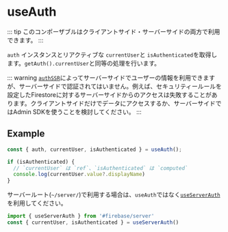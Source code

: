 # useAuth

::: tip
このコンポーザブルはクライアントサイド・サーバーサイドの両方で利用できます。
:::

`auth` インスタンスとリアクティブな `currentUser`と `isAuthenticated`を取得します。`getAuth().currentUser`と同等の処理を行います。

::: warning
[`authSSR`](../guide/configuration#authssr)によってサーバーサイドでユーザーの情報を利用できますが、サーバーサイドで認証されてはいません。例えば、セキュリティールールを設定したFirestoreに対するサーバーサイドからのアクセスは失敗することがあります。クライアントサイドだけでデータにアクセスするか、サーバーサイドではAdmin SDKを使うことを検討してください。
:::

## Example

```ts
const { auth, currentUser, isAuthenticated } = useAuth();

if (isAuthenticated) {
  // `currentUser` は `ref`、`isAuthenticated` は `computed`
  console.log(currentUser.value?.displayName)
}
```

サーバールート(`~/server/`)で利用する場合は、`useAuth`ではなく[`useServerAuth`](./use-server-auth)を利用してください。

```ts
import { useServerAuth } from '#firebase/server'
const { currentUser, isAuthenticated } = useServerAuth()
```
